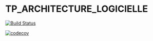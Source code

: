 # TP_ARCHITECTURE_LOGICIELLE

[![Build Status](https://travis-ci.com/Developper225/TP_ARCHITECTURE_LOGICIELLE.svg?branch=master)](https://travis-ci.com/Developper225/TP_ARCHITECTURE_LOGICIELLE)



[![codecov](https://codecov.io/gh/Developper225/TP_ARCHITECTURE_LOGICIELLE/branch/master/graph/badge.svg)](https://codecov.io/gh/Developper225/TP_ARCHITECTURE_LOGICIELLE)



